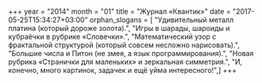 +++
year = "2014"
month = "01"
title = "Журнал «Квантик»"
date = "2017-05-25T15:34:27+03:00"
orphan_slogans = [ "Удивительный металл платина (который дороже золота).", "Игры в шарады, шароиды и кубраёчки в рубрике «Словечки».", "Математический узор с фрактальной структурой (который совсем несложно нарисовать).", "Большие числа и Питон (не змея, а язык программирования).", "Новая рубрика «Странички для маленьких» и зеркальная симметрия.", "И, конечно, много картинок, задачек и ещё уйма интересного!",]
+++
